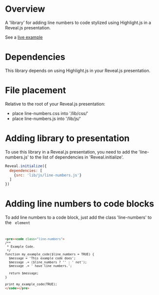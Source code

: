 # Overview

A 'library' for adding line numbers to code stylized using Highlight.js in a Reveal.js presentation.

See a [live example](https://mikemiles86.github.io/reveal-line-numbers/#/)

# Dependencies

This library depends on using Highlight.js in your Reveal.js presentation.

# File placement
Relative to the root of your Reveal.js presentation:

* place line-numbers.css into '/lib/css/'
* place line-numbers.js into '/lib/js/'

# Adding library to presentation
To use this library in a Reveal.js presentation, you need to add the 'line-numbers.js' to the list of dependencies in 'Reveal.initialize'.

```javascript
Reveal.initialize({
  dependencies: [
    {src: 'lib/js/line-numbers.js'}
  ]
})
```

# Adding line numbers to code blocks
To add line numbers to a code block, just add the class 'line-numbers' to the <code> element

```html
<pre><code class="line-numbers">
/**
 * Example Code.
 */
function my_example_code($line_numbers = TRUE) {
  $message = 'This example code does';
  $message .= ($line_numbers ? '' : ' not');
  $message .= ' have line numbers.';

  return $message;
}

print my_example_code(TRUE);
</code></pre>
```
